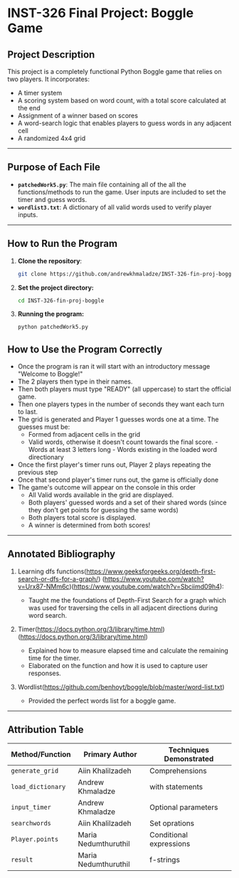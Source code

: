 # **INST-326 Final Project: Boggle Game**

## **Project Description** 
This project is a completely functional Python Boggle game that relies on two players. It incorporates:
- A timer system
- A scoring system based on word count, with a total score calculated at the end
- Assignment of a winner based on scores
- A word-search logic that enables players to guess words in any adjacent cell
- A randomized 4x4 grid

---

## **Purpose of Each File**
- **`patchedWork5.py`**: The main file containing all of the all the functions/methods to run the game. User inputs are included to set the timer and guess words.
- **`wordlist3.txt`**: A dictionary of all valid words used to verify player inputs.

---

## **How to Run the Program**
1. **Clone the repository**:
   ```bash
   git clone https://github.com/andrewkhmaladze/INST-326-fin-proj-boggle.git
2. **Set the project directory:**
   ```bash
   cd INST-326-fin-proj-boggle
3. **Running the program:**
   ```bash
   python patchedWork5.py

## **How to Use the Program Correctly**
- Once the program is ran it will start with an introductory message "Welcome to Boggle!"
- The 2 players then type in their names.
- Then both players must type "READY" (all uppercase) to start the official game.
- Then one players types in the number of seconds they want each turn to last.
- The grid is generated and Player 1 guesses words one at a time. The guesses must be:
     - Formed from adjacent cells in the grid
     - Valid words, otherwise it doesn't count towards the final score.
             - Words at least 3 letters long
             - Words existing in the loaded word directionary
- Once the first player's timer runs out, Player 2 plays repeating the previous step
- Once that second player's timer runs out, the game is officially done
- The game's outcome will appear on the console in this order
     - All Valid words available in the grid are displayed.
     - Both players' guessed words and a set of their shared words (since they don't get points for guessing the same words)
     - Both players total score is displayed.
     - A winner is determined from both scores!

---

## **Annotated Bibliography**
1. Learning dfs functions(https://www.geeksforgeeks.org/depth-first-search-or-dfs-for-a-graph/)
   (https://www.youtube.com/watch?v=Urx87-NMm6c)(https://www.youtube.com/watch?v=Sbciimd09h4):
   - Taught me the foundations of Depth-First Search for a graph which was used for traversing 
     the cells in all adjacent directions during word search.

2. Timer(https://docs.python.org/3/library/time.html) 
   (https://docs.python.org/3/library/time.html)
   - Explained how to measure elapsed time and calculate the remaining time for the timer.
   - Elaborated on the function and how it is used to capture user responses.

3. Wordlist(https://github.com/benhoyt/boggle/blob/master/word-list.txt)
   - Provided the perfect words list for a boggle game.

---

## **Attribution Table**

| Method/Function       | Primary Author      | Techniques Demonstrated         |
|-----------------------|---------------------|-------------------------------------|
| `generate_grid`       | Aiin Khalilzadeh    | Comprehensions |
| `load_dictionary`     | Andrew Khmaladze    | with statements |
| `input_timer`         | Andrew Khmaladze    | Optional parameters  |
| `searchwords`         | Aiin Khalilzadeh    | Set oprations    |
| `Player.points`       | Maria Nedumthuruthil    | Conditional expressions          |
| `result`              | Maria Nedumthuruthil   | f-strings  |
